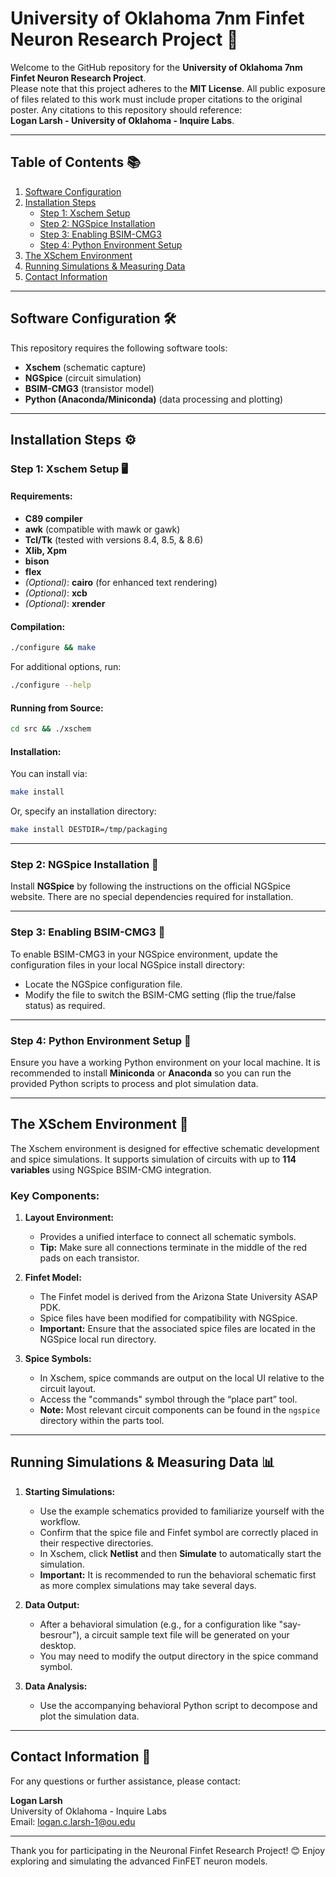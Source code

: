 # University of Oklahoma 7nm Finfet Neuron Research Project 🚀

Welcome to the GitHub repository for the **University of Oklahoma 7nm Finfet Neuron Research Project**.  
Please note that this project adheres to the **MIT License**. All public exposure of files related to this work must include proper citations to the original poster. Any citations to this repository should reference:  
**Logan Larsh - University of Oklahoma - Inquire Labs**.

---

## Table of Contents 📚

1. [Software Configuration](#software-configuration)
2. [Installation Steps](#installation-steps)
    - [Step 1: Xschem Setup](#step-1-xschem-setup)
    - [Step 2: NGSpice Installation](#step-2-ngspice-installation)
    - [Step 3: Enabling BSIM-CMG3](#step-3-enabling-bsim-cmg3)
    - [Step 4: Python Environment Setup](#step-4-python-environment-setup)
3. [The XSchem Environment](#the-xschem-environment)
4. [Running Simulations & Measuring Data](#running-simulations--measuring-data)
5. [Contact Information](#contact-information)

---

## Software Configuration 🛠️

This repository requires the following software tools:

- **Xschem** (schematic capture)
- **NGSpice** (circuit simulation)
- **BSIM-CMG3** (transistor model)
- **Python (Anaconda/Miniconda)** (data processing and plotting)

---

## Installation Steps ⚙️

### Step 1: Xschem Setup 🖥️

#### **Requirements:**
- **C89 compiler**
- **awk** (compatible with mawk or gawk)
- **Tcl/Tk** (tested with versions 8.4, 8.5, & 8.6)
- **Xlib, Xpm**
- **bison**
- **flex**
- *(Optional)*: **cairo** (for enhanced text rendering)
- *(Optional)*: **xcb**
- *(Optional)*: **xrender**

#### **Compilation:**
```bash
./configure && make
```
For additional options, run:
```bash
./configure --help
```

#### **Running from Source:**
```bash
cd src && ./xschem
```

#### **Installation:**
You can install via:
```bash
make install
```
Or, specify an installation directory:
```bash
make install DESTDIR=/tmp/packaging
```

---

### Step 2: NGSpice Installation 🔌

Install **NGSpice** by following the instructions on the official NGSpice website. There are no special dependencies required for installation.

---

### Step 3: Enabling BSIM-CMG3 🔄

To enable BSIM-CMG3 in your NGSpice environment, update the configuration files in your local NGSpice install directory:

- Locate the NGSpice configuration file.
- Modify the file to switch the BSIM-CMG setting (flip the true/false status) as required.

---

### Step 4: Python Environment Setup 🐍

Ensure you have a working Python environment on your local machine. It is recommended to install **Miniconda** or **Anaconda** so you can run the provided Python scripts to process and plot simulation data.

---

## The XSchem Environment 🎨

The Xschem environment is designed for effective schematic development and spice simulations. It supports simulation of circuits with up to **114 variables** using NGSpice BSIM-CMG integration.

### Key Components:

1. **Layout Environment:**
   - Provides a unified interface to connect all schematic symbols.
   - **Tip:** Make sure all connections terminate in the middle of the red pads on each transistor.

2. **Finfet Model:**
   - The Finfet model is derived from the Arizona State University ASAP PDK.
   - Spice files have been modified for compatibility with NGSpice.
   - **Important:** Ensure that the associated spice files are located in the NGSpice local run directory.

3. **Spice Symbols:**
   - In Xschem, spice commands are output on the local UI relative to the circuit layout.
   - Access the "commands" symbol through the “place part” tool.
   - **Note:** Most relevant circuit components can be found in the `ngspice` directory within the parts tool.

---

## Running Simulations & Measuring Data 📊

1. **Starting Simulations:**
   - Use the example schematics provided to familiarize yourself with the workflow.
   - Confirm that the spice file and Finfet symbol are correctly placed in their respective directories.
   - In Xschem, click **Netlist** and then **Simulate** to automatically start the simulation.
   - **Important:** It is recommended to run the behavioral schematic first as more complex simulations may take several days.

2. **Data Output:**
   - After a behavioral simulation (e.g., for a configuration like "say-besrour"), a circuit sample text file will be generated on your desktop.
   - You may need to modify the output directory in the spice command symbol.

3. **Data Analysis:**
   - Use the accompanying behavioral Python script to decompose and plot the simulation data.

---

## Contact Information 📧

For any questions or further assistance, please contact:

**Logan Larsh**  
University of Oklahoma - Inquire Labs  
Email: [logan.c.larsh-1@ou.edu](mailto:logan.c.larsh-1@ou.edu)

---

Thank you for participating in the Neuronal Finfet Research Project! 😊 Enjoy exploring and simulating the advanced FinFET neuron models.
